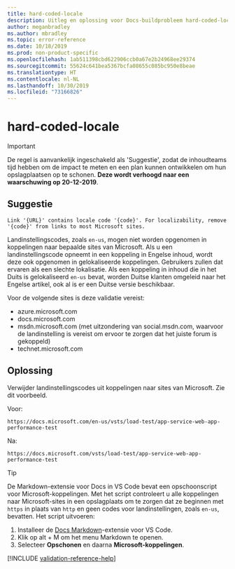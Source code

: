 ```yaml
---
title: hard-coded-locale
description: Uitleg en oplossing voor Docs-buildprobleem hard-coded-locale.
author: meganbradley
ms.author: mbradley
ms.topic: error-reference
ms.date: 10/18/2019
ms.prod: non-product-specific
ms.openlocfilehash: 1ab511398cbd622906ccb0a67e2b24968ee29374
ms.sourcegitcommit: 55624c641bea5367bcfa08655c085bc950e8beae
ms.translationtype: HT
ms.contentlocale: nl-NL
ms.lasthandoff: 10/30/2019
ms.locfileid: "73166826"
---
```

# <a name="hard-coded-locale"></a>hard-coded-locale

> [!IMPORTANT]
> De regel is aanvankelijk ingeschakeld als 'Suggestie', zodat de inhoudteams tijd hebben om de impact te meten en een plan kunnen ontwikkelen om hun opslagplaatsen op te schonen. **Deze wordt verhoogd naar een waarschuwing op 20-12-2019**.

## <a name="suggestion"></a>Suggestie

`Link '{URL}' contains locale code '{code}'. For localizability, remove '{code}' from links to most Microsoft sites.`

Landinstellingscodes, zoals `en-us`, mogen niet worden opgenomen in koppelingen naar bepaalde sites van Microsoft. Als u een landinstellingscode opneemt in een koppeling in Engelse inhoud, wordt deze ook opgenomen in gelokaliseerde koppelingen. Gebruikers zullen dat ervaren als een slechte lokalisatie. Als een koppeling in inhoud die in het Duits is gelokaliseerd `en-us` bevat, worden Duitse klanten omgeleid naar het Engelse artikel, ook al is er een Duitse versie beschikbaar.

Voor de volgende sites is deze validatie vereist:

- azure.microsoft.com
- docs.microsoft.com
- msdn.microsoft.com (met uitzondering van social.msdn.com, waarvoor de landinstelling is vereist om ervoor te zorgen dat het juiste forum is gekoppeld)
- technet.microsoft.com

## <a name="resolution"></a>Oplossing

Verwijder landinstellingscodes uit koppelingen naar sites van Microsoft. Zie dit voorbeeld.

Voor:

`https://docs.microsoft.com/en-us/vsts/load-test/app-service-web-app-performance-test`

Na:

`https://docs.microsoft.com/vsts/load-test/app-service-web-app-performance-test`

> [!TIP]
> De Markdown-extensie voor Docs in VS Code bevat een opschoonscript voor Microsoft-koppelingen. Met het script controleert u alle koppelingen naar Microsoft-sites in een opslagplaats om te zorgen dat ze beginnen met `https` in plaats van `http` en geen codes voor landinstellingen, zoals `en-us`, bevatten. Het script uitvoeren:
>
> 1. Installeer de [Docs Markdown](https://marketplace.visualstudio.com/items?itemName=docsmsft.docs-markdown)-extensie voor VS Code.
> 1. Klik op alt + M om het menu Markdown te openen.
> 1. Selecteer **Opschonen** en daarna **Microsoft-koppelingen**.

<!--make sure to add this file to your includes folder and verify the path-->
[!INCLUDE [validation-reference-help](includes/validation-reference-help.md)]
